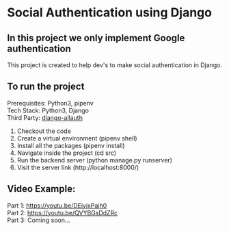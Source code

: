 # Social Authentication using Django 
## In this project we only implement Google authentication

This project is created to help dev's to make social authentication in Django.

## To run the project
Prerequisites: Python3, pipenv<br/>
Tech Stack: Python3, Django<br>
Third Party: <a href='https://django-allauth.readthedocs.io/en/latest/' target="_blank" rel="noopener noreferrer">django-allauth</a>

1. Checkout the code
2. Create a virtual environment (pipenv shell)
4. Install all the packages (pipenv install)
5. Navigate inside the project (cd src)
6. Run the backend server (python manage.py runserver)
7. Visit the server link (http://localhost:8000/)

## Video Example:
Part 1: https://youtu.be/DEiyixPajh0<br>
Part 2: https://youtu.be/QVYBGsDdZRc<br>
Part 3: Coming soon...
